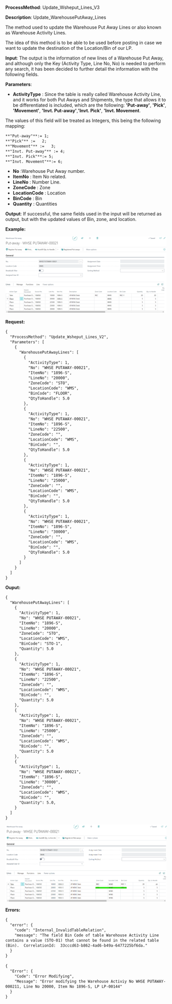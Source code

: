 **ProcessMethod**: Update_Wsheput_Lines_V3

**Description**:
Update_WarehousePutAway_Lines

The method used to update the Warehouse Put Away Lines or also known as Warehouse Activity Lines.

The idea of this method is to be able to be used before posting in case we want to update the destination of the Location/Bin of our LP.

**Input**:  The output is the information of new lines of a Warehouse Put Away, and although only the Key (Activity Type, Line No, No) is needed to perform any search, it has been decided to further detail the information with the following fields.

**Parameters**:
-	**ActivityType** : Since the table is really called Warehouse Activity Line, and it works for both Put Aways and Shipments, the type that allows it to be differentiated is included, which are the following:
**'Put-away'**, **'Pick'**, **'Movement'**, **'Invt. Put-away'**,**'Invt. Pick'**, **'Invt. Movement**.

The values of this field will be treated as Integers, this being the following mapping:

```
**"Put-away"**:= 1;
**"Pick"** :=   2;
**"Movement"** :=   3; 
**"Invt. Put-away"** := 4; 
**"Invt. Pick"**:= 5; 
**"Invt. Movement"**:= 6;
```
 
-	**No** :Warehouse Put Away number.
-	**ItemNo** : Item No related.
-	**LineNo** : Number  Line.
-	**ZoneCode** : Zone
-	**LocationCode** : Location
-	**BinCode** : Bin
-	**Quantity** : Quantities

**Output**:  If successful, the same fields used in the input will be returned as output, but with the updated values of Bin, zone, and location.

**Example:**

![image.png](/.attachments/image-e368e677-2e16-4f5b-9cee-2faeb349800d.png)

**Request:**
```
{
  "ProcessMethod": "Update_Wsheput_Lines_V2",
  "Parameters": [
    {
      "WarehousePutAwayLines": [
        {
          "ActivityType": 1,
          "No": "WHSE PUTAWAY-00021",
          "ItemNo": "1896-S",
          "LineNo": "20000",
          "ZoneCode": "STO",
          "LocationCode": "WMS",
          "BinCode": "FLOOR",
          "QtyToHandle": 5.0
        },
        {
          "ActivityType": 1,
          "No": "WHSE PUTAWAY-00021",
          "ItemNo": "1896-S",
          "LineNo": "22500",
          "ZoneCode": "",
          "LocationCode": "WMS",
          "BinCode": "",
          "QtyToHandle": 5.0
        },
        {
          "ActivityType": 1,
          "No": "WHSE PUTAWAY-00021",
          "ItemNo": "1896-S",
          "LineNo": "25000",
          "ZoneCode": "",
          "LocationCode": "WMS",
          "BinCode": "",
          "QtyToHandle": 5.0
        },
        {
          "ActivityType": 1,
          "No": "WHSE PUTAWAY-00021",
          "ItemNo": "1896-S",
          "LineNo": "30000",
          "ZoneCode": "",
          "LocationCode": "WMS",
          "BinCode": "",
          "QtyToHandle": 5.0
        }
      ]
    }
  ]
}
```

**Ouput:**

```
{
  "WarehousePutAwayLines": [
    {
      "ActivityType": 1,
      "No": "WHSE PUTAWAY-00021",
      "ItemNo": "1896-S",
      "LineNo": "20000",
      "ZoneCode": "STO",
      "LocationCode": "WMS",
      "BinCode": "STO-1",
      "Quantity": 5.0
    },
    {
      "ActivityType": 1,
      "No": "WHSE PUTAWAY-00021",
      "ItemNo": "1896-S",
      "LineNo": "22500",
      "ZoneCode": "",
      "LocationCode": "WMS",
      "BinCode": "",
      "Quantity": 5.0
    },
    {
      "ActivityType": 1,
      "No": "WHSE PUTAWAY-00021",
      "ItemNo": "1896-S",
      "LineNo": "25000",
      "ZoneCode": "",
      "LocationCode": "WMS",
      "BinCode": "",
      "Quantity": 5.0
    },
    {
      "ActivityType": 1,
      "No": "WHSE PUTAWAY-00021",
      "ItemNo": "1896-S",
      "LineNo": "30000",
      "ZoneCode": "",
      "LocationCode": "WMS",
      "BinCode": "",
      "Quantity": 5.0,
    }
  ]
}
```
![image.png](/.attachments/image-8e47e464-7a65-4e08-a120-0bd6ec91bd13.png)


**Errors:**
```
{
  "error": {
    "code": "Internal_InvalidTableRelation",
    "message": "The field Bin Code of table Warehouse Activity Line contains a value (STO-01) that cannot be found in the related table (Bin).  CorrelationId:  33cccd63-b862-4ad6-b49a-6477225bf6da."
  }
}

{
  "Error": {
    "Code": "Error Modifying",
    "Message": "Error modifying the Warehouse Activiy No WHSE PUTAWAY-000211, Line No 20000, Item No 1896-S, LP LP-00144"
  }
}
```

